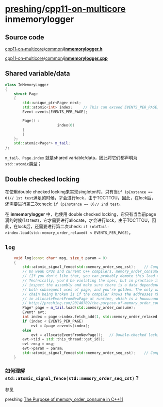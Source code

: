 # [preshing](https://github.com/preshing)/**[cpp11-on-multicore](https://github.com/preshing/cpp11-on-multicore)** **inmemorylogger**

## Source code

[cpp11-on-multicore](https://github.com/preshing/cpp11-on-multicore)/[common](https://github.com/preshing/cpp11-on-multicore/tree/master/common)/[**inmemorylogger.h**](https://github.com/preshing/cpp11-on-multicore/blob/master/common/inmemorylogger.h)

[cpp11-on-multicore](https://github.com/preshing/cpp11-on-multicore)/[common](https://github.com/preshing/cpp11-on-multicore/tree/master/common)/[**inmemorylogger.cpp**](https://github.com/preshing/cpp11-on-multicore/blob/master/common/inmemorylogger.cpp)





## Shared variable/data



```C++
class InMemoryLogger
{
	struct Page
	{
		std::unique_ptr<Page> next;
		std::atomic<int> index;     // This can exceed EVENTS_PER_PAGE, but it's harmless. Just means page is full.
		Event events[EVENTS_PER_PAGE];

		Page() :
						index(0)
		{
		}
	};
	std::atomic<Page*> m_tail;
};

```

`m_tail`、`Page.index` 就是shared variable/data，因此将它们都声明为`std::atomic`类型；

## Double checked locking

在使用double checked locking来实现singleton时，只有当`if (pInstance == 0)// 1st test`满足的时候，才会进行lock，由于TOCTTOU，因此，在lock后，还需要进行第二次check: `if (pInstance == 0)// 2nd test`。

在 **inmemorylogger** 中，也使用 double checked locking，它只有当当前page满的时候(1st test)，它才需要进行allocate，才会进行lock，由于TOCTTOU，因此，在lock后，还需要进行第二次check: `if (oldTail->index.load(std::memory_order_relaxed) < EVENTS_PER_PAGE)`。

## `log`

```C++
    void log(const char* msg, size_t param = 0)
    {
        std::atomic_signal_fence(std::memory_order_seq_cst);    // Compiler barrier
        // On weak CPUs and current C++ compilers, memory_order_consume costs the same as acquire. :(
        // (If you don't like that, you can probably demote this load to relaxed and get away with it.
        // Technically, you'd be violating the spec, but in practice it will likely work. Just
        // inspect the assembly and make sure there is a data dependency between m_tail.load and
        // both subsequent uses of page, and you're golden. The only way I can imagine the dependency
        // chain being broken is if the compiler knows the addresses that will be allocated
        // in allocateEventFromNewPage at runtime, which is a huuuuuuuuuge leap of the imagination.)
        // http://preshing.com/20140709/the-purpose-of-memory_order_consume-in-cpp11
        Page* page = m_tail.load(std::memory_order_consume);
        Event* evt;
        int index = page->index.fetch_add(1, std::memory_order_relaxed);
        if (index < EVENTS_PER_PAGE)
            evt = &page->events[index];
        else
            evt = allocateEventFromNewPage();   // Double-checked locking is performed inside here.
        evt->tid = std::this_thread::get_id();
        evt->msg = msg;
        evt->param = param;
        std::atomic_signal_fence(std::memory_order_seq_cst);    // Compiler barrier
    }
```

### 如何理解`std::atomic_signal_fence(std::memory_order_seq_cst)`？

参见 



preshing [The Purpose of memory_order_consume in C++11](https://preshing.com/20140709/the-purpose-of-memory_order_consume-in-cpp11/)